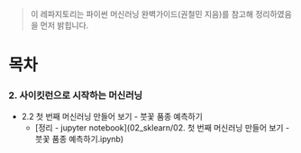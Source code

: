 > 이 레파지토리는 파이썬 머신러닝 완벽가이드(권철민 지음)를 참고해 정리하였음을 먼저 밝힙니다.

# 목차
### 2. 사이킷런으로 시작하는 머신러닝
* 2.2 첫 번째 머신러닝 만들어 보기 - 붓꽃 품종 예측하기
  * [정리 - jupyter notebook](02_sklearn/02. 첫 번째 머신러닝 만들어 보기 - 붓꽃 품종 예측하기.ipynb)  